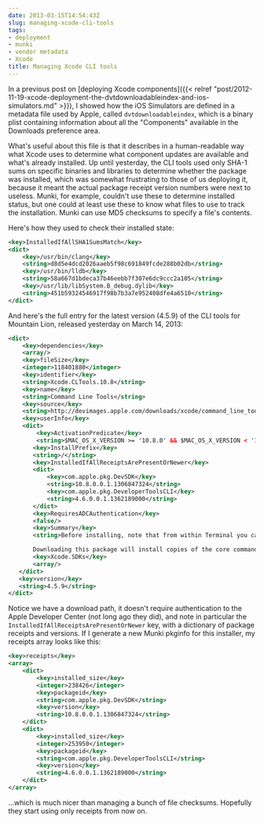 ```yaml
---
date: 2013-03-15T14:54:43Z
slug: managing-xcode-cli-tools
tags:
- deployment
- munki
- vendor metadata
- Xcode
title: Managing Xcode CLI tools
---
```


In a previous post on [deploying Xcode components]({{< relref "post/2012-11-19-xcode-deployment-the-dvtdownloadableindex-and-ios-simulators.md" >}}), I showed how the iOS Simulators are defined in a metadata file used by Apple, called `dvtdownloadableindex`, which is a binary plist containing information about all the "Components" available in the Downloads preference area.

What's useful about this file is that it describes in a human-readable way what Xcode uses to determine what component updates are available and what's already installed. Up until yesterday, the CLI tools used only SHA-1 sums on specific binaries and libraries to determine whether the package was installed, which was somewhat frustrating to those of us deploying it, because it meant the actual package receipt version numbers were next to useless. Munki, for example, couldn't use these to determine installed status, but one could at least use these to know what files to use to track the installation. Munki can use MD5 checksums to specify a file's contents.

Here's how they used to check their installed state:

```xml
<key>InstalledIfAllSHA1SumsMatch</key>
<dict>
    <key>/usr/bin/clang</key>
    <string>d8d5e4dcd2026aaeb5f98c691849fcde288b02db</string>
    <key>/usr/bin/lldb</key>
    <string>58a667d1bdeca37b46eebb7f307e6dc9ccc2a105</string>
    <key>/usr/lib/libSystem.B_debug.dylib</key>
    <string>451b59324546917f98b7b3a7e952408dfe4a6510</string>
</dict>
```

And here's the full entry for the latest version (4.5.9) of the CLI tools for Mountain Lion, released yesterday on March 14, 2013:

```xml
<dict>
    <key>dependencies</key>
    <array/>
    <key>fileSize</key>
    <integer>118401880</integer>
    <key>identifier</key>
    <string>Xcode.CLTools.10.8</string>
    <key>name</key>
    <string>Command Line Tools</string>
    <key>source</key>
    <string>http://devimages.apple.com/downloads/xcode/command_line_tools_for_xcode_os_x_mountain_lion_march_2013.dmg</string>
    <key>userInfo</key>
    <dict>
        <key>ActivationPredicate</key>
        <string>$MAC_OS_X_VERSION >= '10.8.0' && $MAC_OS_X_VERSION < '10.9.0'</string>
       <key>InstallPrefix</key>
       <string>/</string>
       <key>InstalledIfAllReceiptsArePresentOrNewer</key>
       <dict>
           <key>com.apple.pkg.DevSDK</key>
           <string>10.8.0.0.1.1306847324</string>
           <key>com.apple.pkg.DeveloperToolsCLI</key>
           <string>4.6.0.0.1.1362189000</string>
       </dict>
       <key>RequiresADCAuthentication</key>
       <false/>
       <key>Summary</key>
       <string>Before installing, note that from within Terminal you can use the XCRUN tool to launch compilers and other tools embedded within the Xcode application. Use the XCODE-SELECT tool to define which version of Xcode is active.  Type "man xcrun" from within Terminal to find out more.

       Downloading this package will install copies of the core command line tools and system headers into system folders, including the LLVM compiler, linker, and build tools.</string>
       <key>Xcode.SDKs</key>
       <array/>
   </dict>
   <key>version</key>
   <string>4.5.9</string>
</dict>
```

Notice we have a download path, it doesn't require authentication to the Apple Developer Center (not long ago they did), and note in particular the `InstalledIfAllReceiptsArePresentOrNewer` key, with a dictionary of package receipts and versions. If I generate a new Munki pkginfo for this installer, my receipts array looks like this:

```xml
<key>receipts</key>
<array>
    <dict>
        <key>installed_size</key>
        <integer>238426</integer>
        <key>packageid</key>
        <string>com.apple.pkg.DevSDK</string>
        <key>version</key>
        <string>10.8.0.0.1.1306847324</string>
    </dict>
    <dict>
        <key>installed_size</key>
        <integer>253950</integer>
        <key>packageid</key>
        <string>com.apple.pkg.DeveloperToolsCLI</string>
        <key>version</key>
        <string>4.6.0.0.1.1362189000</string>
    </dict>
</array>
```

...which is much nicer than managing a bunch of file checksums. Hopefully they start using only receipts from now on.

